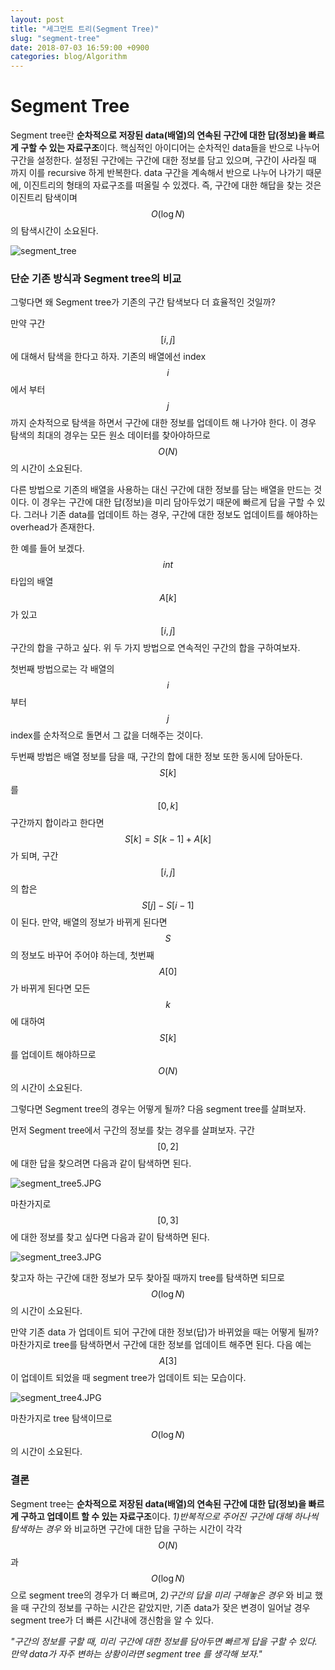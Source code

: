 ```yaml
---
layout: post
title: "세그먼트 트리(Segment Tree)"
slug: "segment-tree"
date: 2018-07-03 16:59:00 +0900
categories: blog/Algorithm
---
```


# Segment Tree

 Segment tree란 **순차적으로 저장된 data(배열)의 연속된 구간에 대한 답(정보)을 빠르게 구할 수 있는 자료구조**이다. 핵심적인 아이디어는 순차적인 data들을 반으로 나누어 구간을 설정한다. 설정된 구간에는 구간에 대한 정보를 담고 있으며, 구간이 사라질 때 까지 이를 recursive 하게 반복한다. data 구간을 계속해서 반으로 나누어 나가기 때문에, 이진트리의 형태의 자료구조를 떠올릴 수 있겠다. 즉, 구간에 대한 해답을 찾는 것은 이진트리 탐색이며 $$O(\log N)$$ 의 탐색시간이 소요된다.



![segment_tree](https://github.com/sjnov11/sjnov11.github.com/blob/master/_img/2018/07/03/segment_tree.JPG?raw=true)



### 단순 기존 방식과 Segment tree의 비교

 그렇다면 왜 Segment tree가 기존의 구간 탐색보다 더 효율적인 것일까? 

 만약 구간 $$[i,j]$$ 에 대해서 탐색을 한다고 하자. 기존의 배열에선 index $$i$$ 에서 부터 $$j$$ 까지 순차적으로 탐색을 하면서 구간에 대한 정보를 업데이트 해 나가야 한다. 이 경우 탐색의 최대의 경우는 모든 원소 데이터를 찾아야하므로 $$O(N)$$ 의 시간이 소요된다. 

 다른 방법으로 기존의 배열을 사용하는 대신 구간에 대한 정보를 담는 배열을 만드는 것이다. 이 경우는 구간에 대한 답(정보)을 미리 담아두었기 때문에 빠르게 답을 구할 수 있다. 그러나 기존 data를 업데이트 하는 경우, 구간에 대한 정보도 업데이트를 해야하는 overhead가 존재한다. 



 한 예를 들어 보겠다. $$int$$ 타입의 배열 $$A[k]$$ 가 있고 $$[i,j]$$ 구간의 합을 구하고 싶다. 위 두 가지 방법으로 연속적인 구간의 합을 구하여보자. 

 첫번째 방법으로는 각 배열의 $$i$$부터 $$j$$ index를 순차적으로 돌면서 그 값을 더해주는 것이다. 

 두번째 방법은 배열 정보를 담을 때, 구간의 합에 대한 정보 또한 동시에 담아둔다. $$S[k]$$ 를 $$[0,k]$$ 구간까지 합이라고 한다면 $$S[k] = S[k-1] + A[k]$$ 가 되며, 구간 $$[i,j]$$ 의 합은 $$S[j] -S[i-1]$$ 이 된다. 만약, 배열의 정보가 바뀌게 된다면 $$S$$의 정보도 바꾸어 주어야 하는데, 첫번째 $$A[0]$$가 바뀌게 된다면 모든 $$k$$ 에 대하여 $$S[k]$$ 를 업데이트 해야하므로 $$O(N)$$ 의 시간이 소요된다.



 그렇다면 Segment tree의 경우는 어떻게 될까? 다음 segment tree를 살펴보자.

 먼저 Segment tree에서 구간의 정보를 찾는 경우를 살펴보자. 구간 $$[0,2]$$ 에 대한 답을 찾으려면 다음과 같이 탐색하면 된다.



![segment_tree5.JPG](https://github.com/sjnov11/sjnov11.github.com/blob/master/_img/2018/07/03/segment_tree2.JPG?raw=true) 



 마찬가지로 $$[0,3]$$ 에 대한 정보를 찾고 싶다면 다음과 같이 탐색하면 된다.

![segment_tree3.JPG](https://github.com/sjnov11/sjnov11.github.com/blob/master/_img/2018/07/03/segment_tree3.JPG?raw=true) 

 찾고자 하는 구간에 대한 정보가 모두 찾아질 때까지 tree를 탐색하면 되므로 $$O(\log N)$$ 의 시간이 소요된다.



 만약 기존 data 가 업데이트 되어 구간에 대한 정보(답)가 바뀌었을 때는 어떻게 될까? 마찬가지로 tree를 탐색하면서 구간에 대한 정보를 업데이트 해주면 된다. 다음 예는 $$A[3]$$ 이 업데이트 되었을 때 segment tree가 업데이트 되는 모습이다.



![segment_tree4.JPG](https://github.com/sjnov11/sjnov11.github.com/blob/master/_img/2018/07/03/segment_tree4.JPG?raw=true) 



 마찬가지로 tree 탐색이므로 $$O(\log N)$$ 의 시간이 소요된다.



### 결론

 Segment tree는 **순차적으로 저장된 data(배열)의 연속된 구간에 대한 답(정보)을 빠르게 구하고 업데이트 할 수 있는 자료구조**이다. *1)반복적으로 주어진 구간에 대해 하나씩 탐색하는 경우* 와 비교하면 구간에 대한 답을 구하는 시간이 각각 $$O(N)$$ 과 $$O(\log N)$$ 으로 segment tree의 경우가 더 빠르며, *2)구간의 답을 미리 구해놓은 경우* 와 비교 했을 때 구간의 정보를 구하는 시간은 같았지만, 기존 data가 잦은 변경이 일어날 경우 segment tree가 더 빠른 시간내에 갱신함을 알 수 있다.

*"구간의 정보를 구할 때, 미리 구간에 대한 정보를 담아두면 빠르게 답을 구할 수 있다. 만약 data가 자주 변하는 상황이라면 segment tree 를 생각해 보자."*